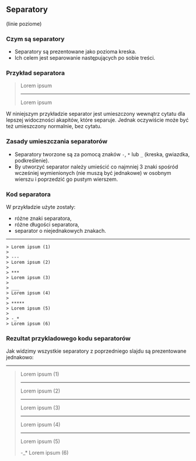 ## Separatory

(linie poziome)


### Czym są separatory
* Separatory są prezentowane jako pozioma kreska.
* Ich celem jest separowanie następujących po sobie treści.


### Przykład separatora
> Lorem ipsum
>
> ---
> Lorem ipsum

W niniejszym przykładzie separator jest umieszczony wewnątrz cytatu dla lepszej widoczności akapitów, które separuje. Jednak oczywiście może być też umieszczony normalnie, bez cytatu.


### Zasady umieszczania separatorów
* Separatory tworzone są za pomocą znaków `-`, `*` lub `_` (kreska, gwiazdka, podkreślenie).
* By utworzyć separator należy umieścić co najmniej 3 znaki spośród wcześniej wymienionych (nie muszą być jednakowe) w osobnym wierszu i poprzedzić go pustym wierszem.


### Kod separatora
W przykładzie użyte zostały:
* różne znaki separatora,
* różne długości separatora,
* separator o niejednakowych znakach.

---
```
> Lorem ipsum (1)
>
> ---
> Lorem ipsum (2)
>
> ***
> Lorem ipsum (3)
>
> ___
> Lorem ipsum (4)
>
> *****
> Lorem ipsum (5)
>
> -_*
> Lorem ipsum (6)
```


### Rezultat przykladowego kodu separatorów
Jak widzimy wszystkie separatory z poprzedniego slajdu są prezentowane jednakowo:

---
> Lorem ipsum (1)
>
> ---
> Lorem ipsum (2)
>
> ***
> Lorem ipsum (3)
>
> ___
> Lorem ipsum (4)
>
> *****
> Lorem ipsum (5)
>
> -_*
> Lorem ipsum (6)
